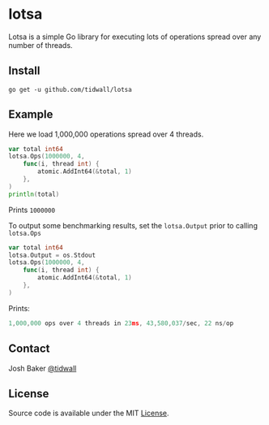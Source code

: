 # lotsa

Lotsa is a simple Go library for executing lots of operations spread over any number of threads.

## Install

```
go get -u github.com/tidwall/lotsa
```

## Example

Here we load 1,000,000 operations spread over 4 threads.

```go
var total int64
lotsa.Ops(1000000, 4,
    func(i, thread int) {
        atomic.AddInt64(&total, 1)
    },
)
println(total)
```

Prints `1000000`

To output some benchmarking results, set the `lotsa.Output` prior to calling `lotsa.Ops`

```go
var total int64
lotsa.Output = os.Stdout
lotsa.Ops(1000000, 4,
    func(i, thread int) {
        atomic.AddInt64(&total, 1)
    },
)
```

Prints: 

```go
1,000,000 ops over 4 threads in 23ms, 43,580,037/sec, 22 ns/op
```

## Contact

Josh Baker [@tidwall](http://twitter.com/tidwall)

## License

Source code is available under the MIT [License](/LICENSE).
